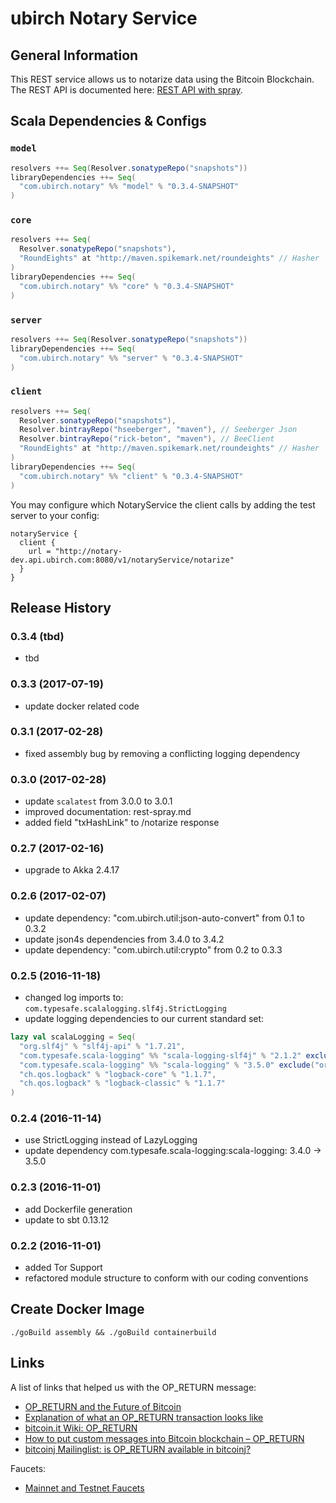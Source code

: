 # ubirch Notary Service

## General Information

This REST service allows us to notarize data using the Bitcoin Blockchain. The REST API is documented here: 
[REST API with spray](rest-spray.md).

## Scala Dependencies & Configs

### `model`

```scala
resolvers ++= Seq(Resolver.sonatypeRepo("snapshots"))
libraryDependencies ++= Seq(
  "com.ubirch.notary" %% "model" % "0.3.4-SNAPSHOT"
)
```

### `core`

```scala
resolvers ++= Seq(
  Resolver.sonatypeRepo("snapshots"),
  "RoundEights" at "http://maven.spikemark.net/roundeights" // Hasher
)
libraryDependencies ++= Seq(
  "com.ubirch.notary" %% "core" % "0.3.4-SNAPSHOT"
)
```

### `server`

```scala
resolvers ++= Seq(Resolver.sonatypeRepo("snapshots"))
libraryDependencies ++= Seq(
  "com.ubirch.notary" %% "server" % "0.3.4-SNAPSHOT"
)
```

### `client`

```scala
resolvers ++= Seq(
  Resolver.sonatypeRepo("snapshots"),
  Resolver.bintrayRepo("hseeberger", "maven"), // Seeberger Json
  Resolver.bintrayRepo("rick-beton", "maven"), // BeeClient
  "RoundEights" at "http://maven.spikemark.net/roundeights" // Hasher
)
libraryDependencies ++= Seq(
  "com.ubirch.notary" %% "client" % "0.3.4-SNAPSHOT"
)
```

You may configure which NotaryService the client calls by adding the test server to your config:

    notaryService {
      client {
        url = "http://notary-dev.api.ubirch.com:8080/v1/notaryService/notarize"
      }
    }

## Release History

### 0.3.4 (tbd)

* tbd

### 0.3.3 (2017-07-19)

* update docker related code

### 0.3.1 (2017-02-28)

* fixed assembly bug by removing a conflicting logging dependency

### 0.3.0 (2017-02-28)

* update `scalatest` from 3.0.0 to 3.0.1
* improved documentation: rest-spray.md
* added field "txHashLink" to /notarize response

### 0.2.7 (2017-02-16)

* upgrade to Akka 2.4.17

### 0.2.6 (2017-02-07)

* update dependency: "com.ubirch.util:json-auto-convert" from 0.1 to 0.3.2
* update json4s dependencies from 3.4.0 to 3.4.2
* update dependency: "com.ubirch.util:crypto" from 0.2 to 0.3.3

### 0.2.5 (2016-11-18)

- changed log imports to: `com.typesafe.scalalogging.slf4j.StrictLogging`
- update logging dependencies to our current standard set:
  
```scala
lazy val scalaLogging = Seq(
  "org.slf4j" % "slf4j-api" % "1.7.21",
  "com.typesafe.scala-logging" %% "scala-logging-slf4j" % "2.1.2" exclude("org.slf4j", "slf4j-api"),
  "com.typesafe.scala-logging" %% "scala-logging" % "3.5.0" exclude("org.slf4j", "slf4j-api"),
  "ch.qos.logback" % "logback-core" % "1.1.7",
  "ch.qos.logback" % "logback-classic" % "1.1.7"
)
```

### 0.2.4 (2016-11-14)

  * use StrictLogging instead of LazyLogging
  * update dependency com.typesafe.scala-logging:scala-logging: 3.4.0 -> 3.5.0

### 0.2.3 (2016-11-01)

  * add Dockerfile generation
  * update to sbt 0.13.12

### 0.2.2 (2016-11-01)

  * added Tor Support
  * refactored module structure to conform with our coding conventions

## Create Docker Image

    ./goBuild assembly && ./goBuild containerbuild

## Links

A list of links that helped us with the OP_RETURN message:

* [OP_RETURN and the Future of Bitcoin](http://bitzuma.com/posts/op-return-and-the-future-of-bitcoin/)
* [Explanation of what an OP_RETURN transaction looks like](https://bitcoin.stackexchange.com/questions/29554/explanation-of-what-an-op-return-transaction-looks-like)
* [bitcoin.it Wiki: OP_RETURN](https://en.bitcoin.it/wiki/OP_RETURN)
* [How to put custom messages into Bitcoin blockchain – OP_RETURN](https://www.wlangiewicz.com/2014/10/24/how-to-put-custom-messages-into-bitcoin-blockchain-op_return/)
* [bitcoinj Mailinglist: is OP_RETURN available in bitcoinj?](https://groups.google.com/forum/?fromgroups#!topic/bitcoinj/766ZhvJjIqM)

Faucets:

* [Mainnet and Testnet Faucets](https://en.bitcoin.it/wiki/List_of_faucets)
